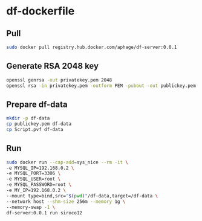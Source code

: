 # df-dockerfile

## Pull

```sh
sudo docker pull registry.hub.docker.com/aphage/df-server:0.0.1
```

## Generate RSA 2048 key

```sh
openssl genrsa -out privatekey.pem 2048
openssl rsa -in privatekey.pem -outform PEM -pubout -out publickey.pem
```

## Prepare df-data

```sh
mkdir -p df-data
cp publickey.pem df-data
cp Script.pvf df-data
```

## Run

```sh
sudo docker run --cap-add=sys_nice --rm -it \
-e MYSQL_IP=192.168.0.2 \
-e MYSQL_PORT=3306 \
-e MYSQL_USER=root \
-e MYSQL_PASSWORD=root \
-e MY_IP=192.168.0.2 \
--mount type=bind,src="$(pwd)"/df-data,target=/df-data \
--network host --shm-size 256m --memory 1g \
--memory-swap -1 \
df-server:0.0.1 run siroco12
```